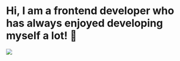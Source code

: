 # Hi, I am a frontend developer who has always enjoyed developing myself a lot! 🐣

<a href="https://github.com/devxb/gitanimals">
  <img src="https://render.gitanimals.org/farms/{heyimcsy}"/>
</a>


<!--
**heyimcsy/heyimcsy** is a ✨ _special_ ✨ repository because its `README.md` (this file) appears on your GitHub profile.


Here are some ideas to get you started:

- 🔭 I’m currently working on ...
- 🌱 I’m currently learning ...
- 👯 I’m looking to collaborate on ...
- 🤔 I’m looking for help with ...
- 💬 Ask me about ...
- 📫 How to reach me: ...
- 😄 Pronouns: ...
- ⚡ Fun fact: ...
-->
